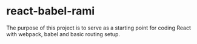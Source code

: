 # react-babel-rami

The purpose of this project is to serve as a starting point for coding React with webpack, babel and basic routing setup.
